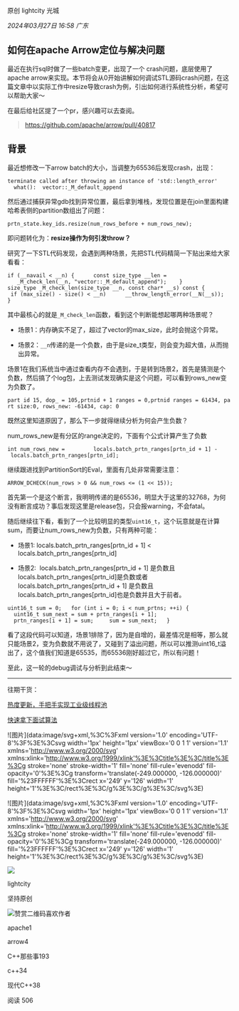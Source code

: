 原创 lightcity 光城

_2024年03月27日 16:58_ _广东_

## 如何在apache Arrow定位与解决问题

最近在执行sql时做了一些batch变更，出现了一个 crash问题，底层使用了apache arrow来实现。本节将会从0开始讲解如何调试STL源码crash问题，在这篇文章中以实际工作中resize导致crash为例，引出如何进行系统性分析，希望可以帮助大家～

在最后给社区提了一个pr，感兴趣可以去查阅。

> https://github.com/apache/arrow/pull/40817

## 背景

最近想修改一下arrow batch的大小，当调整为65536后发现crash，出现：

`terminate called after throwing an instance of 'std::length_error'     what():  vector::_M_default_append   `

然后通过捕获异常gdb找到异常位置，最后拿到堆栈，发现位置是在join里面构建哈希表侧的partition数组出了问题：

`prtn_state.key_ids.resize(num_rows_before + num_rows_new);   `

即问题转化为：**resize操作为何引发throw？**

研究了一下STL代码发现，会遇到两种场景，先把STL代码精简一下贴出来给大家看看：

`if (__navail < __n) {      const size_type __len =      _M_check_len(__n, "vector::_M_default_append");    }      size_type _M_check_len(size_type __n, const char* __s) const {    if (max_size() - size() < __n)      __throw_length_error(__N(__s));   }`

其中最核心的就是`_M_check_len`函数，看到这个判断能想起哪两种场景呢？

- 场景1：内存确实不足了，超过了vector的max_size，此时会抛这个异常。

- 场景2：`__n`传递的是一个负数，由于是size_t类型，则会变为超大值，从而抛出异常。

场景1在我们系统当中通过查看内存不会遇到，于是转到场景2，首先是猜测是个负数，然后搞了个log包，上去测试发现确实是这个问题，可以看到rows_new变为负数了。

`part id 15, dop_ = 105,prtnid + 1 ranges = 0,prtnid ranges = 61434, part size:0, rows_new: -61434, cap: 0   `

既然这里知道原因了，那么下一步就得继续分析为何会产生负数？

num_rows_new是有分区的range决定的，下面有个公式计算产生了负数

`int num_rows_new =         locals.batch_prtn_ranges[prtn_id + 1] - locals.batch_prtn_ranges[prtn_id];   `

继续跟进找到PartitionSort的Eval，里面有几处非常需要注意：

`ARROW_DCHECK(num_rows > 0 && num_rows <= (1 << 15));   `

首先第一个是这个断言，我明明传递的是65536，明显大于这里的32768，为何没有断言成功？事后发现这里是release包，只会报warning，不会fatal。

随后继续往下看，看到了一个比较明显的类型`uint16_t`，这个玩意就是在计算sum，而要让num_rows_new为负数，只有两种可能：

- 场景1: locals.batch_prtn_ranges\[prtn_id + 1\] \< locals.batch_prtn_ranges\[prtn_id\]

- 场景2:  locals.batch_prtn_ranges\[prtn_id + 1\] 是负数且locals.batch_prtn_ranges\[prtn_id\]是负数或者locals.batch_prtn_ranges\[prtn_id + 1\] 是负数且locals.batch_prtn_ranges\[prtn_id\]也是负数并且大于前者。

`uint16_t sum = 0;   for (int i = 0; i < num_prtns; ++i) {     uint16_t sum_next = sum + prtn_ranges[i + 1];     prtn_ranges[i + 1] = sum;     sum = sum_next;   }   `

看了这段代码可以知道，场景1排除了，因为是自增的，最差情况是相等，那么就只能场景2，变为负数就不用说了，又碰到了溢出问题，所以可以推测uint16_t溢出了，这个值我们知道是65535，而65536刚好超过它，所以有问题！

至此，这一轮的debug调试与分析到此结束～

______________________________________________________________________

往期干货：

[热度更新，手把手实现工业级线程池](http://mp.weixin.qq.com/s?__biz=MzI2NjYwOTAyMg==&mid=2247488519&idx=1&sn=0ffc5b91b576e3592c0b687229f14982&chksm=ea8adc16ddfd55003c8b97eb409b388d4b940b9e03a85876d50e5996c451da9697ca4cfa05c7&scene=21#wechat_redirect)

[快速拿下面试算法](http://mp.weixin.qq.com/s?__biz=MzI2NjYwOTAyMg==&mid=2247486607&idx=1&sn=d365d5d393e463d3fd3f8dddcc4704d4&chksm=ea8ac49eddfd4d88b6e972feaf043b34a0ce6c57a2c6d96996cb35270d7180515376d2ad8ca0&scene=21#wechat_redirect)

!\[图片\](data:image/svg+xml,%3C%3Fxml version='1.0' encoding='UTF-8'%3F%3E%3Csvg width='1px' height='1px' viewBox='0 0 1 1' version='1.1' xmlns='http://www.w3.org/2000/svg' xmlns:xlink='http://www.w3.org/1999/xlink'%3E%3Ctitle%3E%3C/title%3E%3Cg stroke='none' stroke-width='1' fill='none' fill-rule='evenodd' fill-opacity='0'%3E%3Cg transform='translate(-249.000000, -126.000000)' fill='%23FFFFFF'%3E%3Crect x='249' y='126' width='1' height='1'%3E%3C/rect%3E%3C/g%3E%3C/g%3E%3C/svg%3E)

!\[图片\](data:image/svg+xml,%3C%3Fxml version='1.0' encoding='UTF-8'%3F%3E%3Csvg width='1px' height='1px' viewBox='0 0 1 1' version='1.1' xmlns='http://www.w3.org/2000/svg' xmlns:xlink='http://www.w3.org/1999/xlink'%3E%3Ctitle%3E%3C/title%3E%3Cg stroke='none' stroke-width='1' fill='none' fill-rule='evenodd' fill-opacity='0'%3E%3Cg transform='translate(-249.000000, -126.000000)' fill='%23FFFFFF'%3E%3Crect x='249' y='126' width='1' height='1'%3E%3C/rect%3E%3C/g%3E%3C/g%3E%3C/svg%3E)

![](https://mmbiz.qlogo.cn/mmbiz_jpg/xdatVaX8ek3UwLBhWibBLb3ATy7p1W9S5APibicPPGTu4NQK4aP7Uf8IOe0Q0EhaRYzb6U22FOYuIIDgwXHlogiblg/0?wx_fmt=jpeg)

lightcity

坚持原创

![赞赏二维码](https://mp.weixin.qq.com/s?__biz=MzI2NjYwOTAyMg==&mid=2247489366&idx=1&sn=5320b2f52de14934c8d4985a03a5cb77&chksm=ea8adf47ddfd56516113e0f050118852b8538bb5225e5a82143b8a6f68cff8b88e5098e301b0&mpshare=1&scene=24&srcid=0327R2YSpobzCQxa1WQr2nkO&sharer_shareinfo=643ea2103a8379bf58a77b0d3d5917b0&sharer_shareinfo_first=643ea2103a8379bf58a77b0d3d5917b0&key=daf9bdc5abc4e8d05d3d2faff8b7146d34873def46eec9eec4f74f6b6ab46b95c90a76a45661d7339bf5bd32ad28a131571284b2ab4690af4e6601640524e7e831d9343dfae438ee826ae68112323ea28166eccda200c5b9d321253b717ce4f9e147967f189542f4a9beb8226872e812226e3a22afa0fe769c8de4f8ea9d4aa9&ascene=0&uin=MTEwNTU1MjgwMw%3D%3D&devicetype=Windows+11+x64&version=63090b19&lang=zh_CN&countrycode=CN&exportkey=n_ChQIAhIQBbL%2F%2BnMyMP%2F%2BkvAvFnaLWhLmAQIE97dBBAEAAAAAAGHlKFFQ5zIAAAAOpnltbLcz9gKNyK89dVj0%2BTYQ%2FgylQsXBWYZuPSD0b7NUsbzXdr%2BohzGq13XgfyhOqZNCs6WKJ5UXHS0k51dfaj7e6xydqTuBl6OE%2F3WBpFTy4IZCtS39U0svDUy2XdWwUmIdfito4oSPufnZ9ZoIuaz3qHvWABSHXTi8oxW9uvpWc8C8apCvqliULR6Y6m%2B9FzkjEI4sZMXqtmu7pz9mmGbOrTRwukkLntU3NIXHBim4nr3TlZJykvltMd2prbsYta7jzxQ0RX%2B%2BsZmdINC8&acctmode=0&pass_ticket=NEvd89quH9B7XPNZsVZcR6%2FNq03NklZu2WnKG5yDYscTUAQBRthfqHUxA49sX5ux&wx_header=1&fasttmpl_type=0&fasttmpl_fullversion=7350504-zh_CN-zip&fasttmpl_flag=1)喜欢作者

apache1

arrow4

C++那些事193

c++34

现代C++38

阅读 506

​
